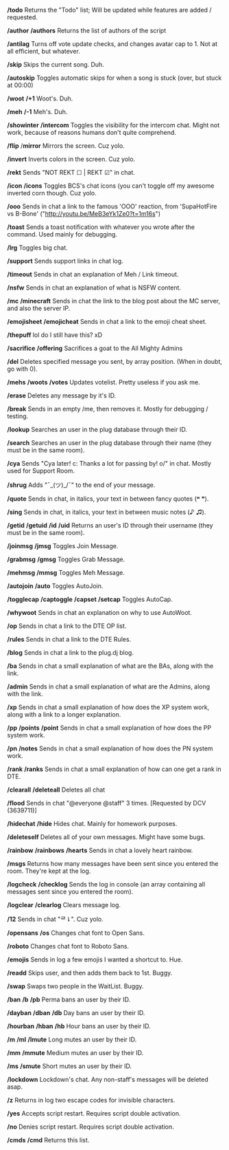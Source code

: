 **/todo**
	Returns the "Todo" list; Will be updated while features are added / requested.

**/author**
**/authors**
	Returns the list of authors of the script

**/antilag**
	Turns off vote update checks, and changes avatar cap to 1. Not at all efficient, but whatever.

**/skip**
	Skips the current song. Duh.

**/autoskip**
	Toggles automatic skips for when a song is stuck (over, but stuck at 00:00)

**/woot**
**/+1**
	Woot's. Duh.

**/meh**
**/-1**
	Meh's. Duh.

**/showinter**
**/intercom**
	Toggles the visibility for the intercom chat. Might not work, because of reasons humans don't quite comprehend.

**/flip**
/**mirror**
	Mirrors the screen. Cuz yolo.

**/invert**
	Inverts colors in the screen. Cuz yolo.

**/rekt**
	Sends "NOT REKT ☐ | REKT ☑" in chat.

**/icon**
**/icons**
	Toggles BCS's chat icons (you can't toggle off my awesome inverted corn though. Cuz yolo.

**/ooo**
	Sends in chat a link to the famous 'OOO' reaction, from 'SupaHotFire vs B-Bone' ("http://youtu.be/MeB3eYk1Ze0?t=1m16s")

**/toast**
	Sends a toast notification with whatever you wrote after the command. Used mainly for debugging.

**/lrg**
	Toggles big chat.

**/support**
	Sends support links in chat log.

**/timeout**
	Sends in chat an explanation of Meh / Link timeout.

**/nsfw**
	Sends in chat an explanation of what is NSFW content.

**/mc**
**/minecraft**
	Sends in chat the link to the blog post about the MC server, and also the server IP.

**/emojisheet**
**/emojicheat**
	Sends in chat a link to the emoji cheat sheet.

**/thepuff**
	lol do I still have this? xD

**/sacrifice**
**/offering**
	Sacrifices a goat to the All Mighty Admins

**/del**
	Deletes specified message you sent, by array position. (When in doubt, go with 0).

**/mehs**
**/woots**
**/votes**
	Updates votelist. Pretty useless if you ask me.

**/erase**
	Deletes any message by it's ID.

**/break**
	Sends in an empty /me, then removes it. Mostly for debugging / testing.

**/lookup**
	Searches an user in the plug database through their ID.

**/search**
	Searches an user in the plug database through their name (they must be in the same room).

**/cya**
	Sends "Cya later! c: Thanks a lot for passing by! o/" in chat. Mostly used for Support Room.

**/shrug**
	Adds "¯\_(ツ)_/¯" to the end of your message.

**/quote**
	Sends in chat, in italics, your text in between fancy quotes (❝ ❞).

**/sing**
	Sends in chat, in italics, your text in between music notes (♪ ♫).

**/getid**
**/getuid**
**/id**
**/uid**
	Returns an user's ID through their username (they must be in the same room).

**/joinmsg**
**/jmsg**
	Toggles Join Message.

**/grabmsg**
**/gmsg**
	Toggles Grab Message.
		
**/mehmsg**
**/mmsg**
	Toggles Meh Message.

**/autojoin**
**/auto**
	Toggles AutoJoin.

**/togglecap**
**/captoggle**
**/capset**
**/setcap**
	Toggles AutoCap.

**/whywoot**
	Sends in chat an explanation on why to use AutoWoot.

**/op**
	Sends in chat a link to the DTE OP list.

**/rules**
	Sends in chat a link to the DTE Rules.

**/blog**
	Sends in chat a link to the plug.dj blog.

**/ba**
	Sends in chat a small explanation of what are the BAs, along with the link.

**/admin**
	Sends in chat a small explanation of what are the Admins, along with the link.

**/xp**
	Sends in chat a small explanation of how does the XP system work, along with a link to a longer explanation.

**/pp**
**/points**
**/point**
	Sends in chat a small explanation of how does the PP system work.

**/pn**
**/notes**
	Sends in chat a small explanation of how does the PN system work.

**/rank**
**/ranks**
	Sends in chat a small explanation of how can one get a rank in DTE.

**/clearall**
**/deleteall**
	Deletes all chat

**/flood**
	Sends in chat "@everyone @staff" 3 times. [Requested by DCV (3639711)]

**/hidechat**
**/hide**
	Hides chat. Mainly for homework purposes.

**/deleteself**
	Deletes all of your own messages. Might have some bugs.

**/rainbow**
**/rainbows**
**/hearts**
	Sends in chat a lovely heart rainbow.

**/msgs**
	Returns how many messages have been sent since you entered the room. They're kept at the log.

**/logcheck**
**/checklog**
	Sends the log in console (an array containing all messages sent since you entered the room).

**/logclear**
**/clearlog**
	Clears message log.

**/12**
	Sends in chat "ᄅ⇂". Cuz yolo.

**/opensans**
**/os**
	Changes chat font to Open Sans.

**/roboto**
	Changes chat font to Roboto Sans.

**/emojis**
	Sends in log a few emojis I wanted a shortcut to. Hue.

**/readd**
	Skips user, and then adds them back to 1st. Buggy.

**/swap**
	Swaps two people in the WaitList. Buggy.

**/ban**
**/b**
**/pb**
	Perma bans an user by their ID.

**/dayban**
**/dban**
**/db**
	Day bans an user by their ID.

**/hourban**
**/hban**
**/hb**
	Hour bans an user by their ID.

**/m**
**/ml**
**/lmute**
	Long mutes an user by their ID.

**/mm**
**/mmute**
	Medium mutes an user by their ID.

**/ms**
**/smute**
	Short mutes an user by their ID.

**/lockdown**
	Lockdown's chat. Any non-staff's messages will be deleted asap.

**/z**
	Returns in log two escape codes for invisible characters.
			
**/yes**
	Accepts script restart. Requires script double activation.

**/no**
	Denies script restart. Requires script double activation.
		
**/cmds**
**/cmd**
	Returns this list.
